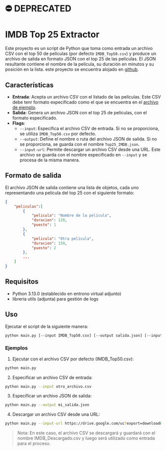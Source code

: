 # ⛔️ DEPRECATED #


# IMDB Top 25 Extractor

Este proyecto es un script de Python que toma como entrada un archivo CSV con el top 50 de películas (por defecto `IMDB_Top50.csv`) y produce un archivo de salida en formato JSON con el top 25 de las películas. El JSON resultante contiene el nombre de la película, su duración en minutos y su posición en la lista.
este proyecto se encuentra alojado en [github](https://github.com/landalv/IMDB_Top25CsvExtractor).

## Características

- **Entrada**: Acepta un archivo CSV con el listado de las películas. Este CSV debe tenr formato expecificado como el que se encuentra en el [archivo de ejemplo](https://drive.google.com/file/d/1zue8yX7khIwjm0ooXLKLfyPNRaC3OFMY/view?usp=sharing).
- **Salida**: Genera un archivo JSON con el top 25 de películas, con el formato especificado.
- **Flags**:
  - `--input`: Especifica el archivo CSV de entrada. Si no se proporciona, se utiliza `IMDB_Top50.csv` por defecto.
  - `--output`: Define el nombre o ruta del archivo JSON de salida. Si no se proporciona, se guarda con el nombre `Top25_IMDB.json`.
  - `--input-url`: Permite descargar un archivo CSV desde una URL. Este archivo se guarda con el nombre especificado en `--input` y se procesa de la misma manera.

## Formato de salida

El archivo JSON de salida contiene una lista de objetos, cada uno representando una película del top 25 con el siguiente formato:

```json
{
    "peliculas":[
        {
            "pelicula": "Nombre de la película",
            "duracion": 120,
            "puesto": 1
        },
        {
            "pelicula": "Otra película",
            "duracion": 150,
            "puesto": 2
        },
        ...
    ]
}
```

## Requisitos
- Python 3.13.0 (establecido en entrono virtual adjunto)
- libreria utils (adjunta) para gestión de logs

## Uso
Ejecutar el script de la siguiente manera:
```bash
python main.py [--input IMDB_Top50.csv] [--output salida.json] [--input-url URL]
```
### Ejemplos
1. Ejecutar con el archivo CSV por defecto (IMDB_Top50.csv):

```bash
python main.py
```
2. Especificar un archivo CSV de entrada:

```bash
python main.py --input otro_archivo.csv
```
3. Especificar un archivo JSON de salida:
```bash
python main.py --output mi_salida.json
```
4. Descargar un archivo CSV desde una URL:
```bash
python main.py --input-url https://drive.google.com/uc?export=download&id=1zue8yX7khIwjm0ooXLKLfyPNRaC3OFMY --input IMDB_Descargado.csv
```
> Nota: En este caso, el archivo CSV se descargará y guardará con el nombre IMDB_Descargado.csv y luego será utilizado como entrada para el proceso.

